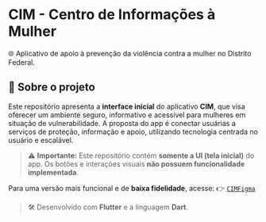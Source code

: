 # CIM - Centro de Informações à Mulher

🌐 Aplicativo de apoio à prevenção da violência contra a mulher no Distrito Federal.

## 📱 Sobre o projeto

Este repositório apresenta a **interface inicial** do aplicativo **CIM**, que visa oferecer um ambiente seguro, informativo e acessível para mulheres em situação de vulnerabilidade. A proposta do app é conectar usuárias a serviços de proteção, informação e apoio, utilizando tecnologia centrada no usuário e escalável.

> ⚠️ **Importante:** Este repositório contém **somente a UI (tela inicial)** do app. Os botões e interações visuais **não possuem funcionalidade implementada**.

Para uma versão mais funcional e de **baixa fidelidade**, acesse:
👉 [`CIMFigma`](https://github.com/TiagoFnncs/CIMFigma)

> 🛠️ Desenvolvido com **Flutter** e a linguagem **Dart**.
